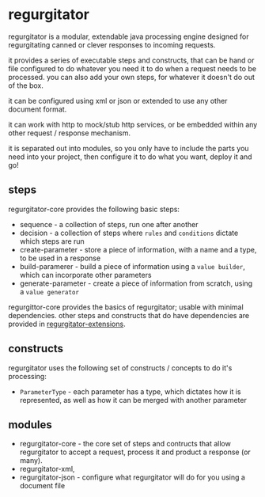 regurgitator
============
regurgitator is a modular, extendable java processing engine designed for regurgitating canned or clever responses to incoming requests.

it provides a series of executable steps and constructs, that can be hand or file configured to do whatever you need it to do when a request needs to be processed.
you can also add your own steps, for whatever it doesn't do out of the box.

it can be configured using xml or json or extended to use any other document format.

it can work with http to mock/stub http services, or be embedded within any other request / response mechanism.

it is separated out into modules, so you only have to include the parts you need into your project, then configure it to do what you want, deploy it and go!

steps
-----

regurgitator-core provides the following basic steps:
- sequence - a collection of steps, run one after another
- decision - a collection of steps where ``rules`` and ``conditions`` dictate which steps are run
- create-parameter - store a piece of information, with a name and a type, to be used in a response
- build-paramerer - build a piece of information using a ``value builder``, which can incorporate other parameters
- generate-parameter - create a piece of information from scratch, using a ``value generator``

regurgittor-core provides the basics of regurgitator; usable with minimal dependencies. other steps and constructs that do have dependencies are provided in [regurgitator-extensions](https://github.com/talmeym/regurgitator-extensions).

constructs
----------

regurgitator uses the following set of constructs / concepts to do it's processing:
- ``ParameterType`` - each parameter has a type, which dictates how it is represented, as well as how it can be merged with another parameter


modules
-------

- regurgitator-core - the core set of steps and contructs that allow regurgitator to accept a request, process it and product a response (or many).
- regurgitator-xml,
- regurgitator-json - configure what regurgitator will do for you using a document file